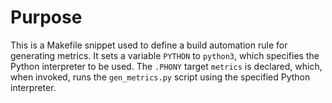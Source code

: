 # Purpose
This is a Makefile snippet used to define a build automation rule for generating metrics. It sets a variable `PYTHON` to `python3`, which specifies the Python interpreter to be used. The `.PHONY` target `metrics` is declared, which, when invoked, runs the `gen_metrics.py` script using the specified Python interpreter.
